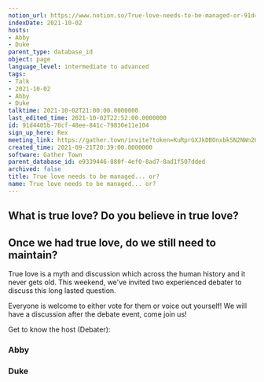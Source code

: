 ```yaml
---
notion_url: https://www.notion.so/True-love-needs-to-be-managed-or-91d4405b70cf48ee841c79830e11e104
indexDate: 2021-10-02
hosts:
- Abby
- Duke
parent_type: database_id
object: page
language_level: intermediate to advanced
tags:
- Talk
- 2021-10-02
- Abby
- Duke
talktime: 2021-10-02T21:00:00.0000000
last_edited_time: 2021-10-02T22:52:00.0000000
id: 91d4405b-70cf-48ee-841c-79830e11e104
sign_up_here: Rex
meeting_link: https://gather.town/invite?token=KuRprGXJkDBOnxbkSN2NWn2HuHjwl9GJ
created_time: 2021-09-21T20:39:00.0000000
software: Gather Town
parent_database_id: e9339446-880f-4ef0-8ad7-8ad1f507dded
archived: false
title: True love needs to be managed... or?
name: True love needs to be managed... or?
---
```



## What is true love? Do you believe in true love? 
## Once we had true love, do we still need to maintain?

True love is a myth and discussion which across the human history and it never gets old. This weekend, we've invited two experienced debater to discuss this long lasted question.

Everyone is welcome to either vote for them or voice out yourself! We will have a discussion after the debate event, come join us!

Get to know the host (Debater):
### Abby
### Duke






